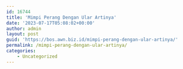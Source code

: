 ```yaml
---
id: 16744
title: 'Mimpi Perang Dengan Ular Artinya'
date: '2023-07-17T05:08:02+00:00'
author: admin
layout: post
guid: 'https://bos.awn.biz.id/mimpi-perang-dengan-ular-artinya/'
permalink: /mimpi-perang-dengan-ular-artinya/
categories:
    - Uncategorized
---
```


